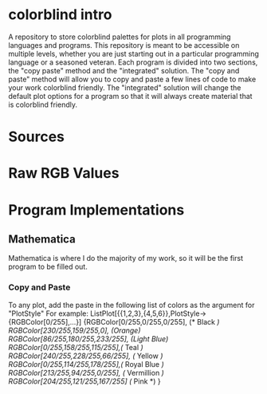 # colorblind intro
A repository to store colorblind palettes for plots in all programming languages and programs. This
repository is meant to be accessible on multiple levels, whether you are just starting out 
in a particular programming language or a seasoned veteran. Each program is divided into two
sections, the "copy paste" method and the "integrated" solution.  The "copy and paste" method 
will allow you to copy and paste a few lines of code to make your work colorblind friendly. 
The "integrated" solution will change the default plot options for a program so that it will 
always create material that is colorblind friendly.

# Sources

# Raw RGB Values

# Program Implementations

## Mathematica
Mathematica is where I do the majority of my work, so it will be the first program to be filled out.
### Copy and Paste

To any plot, add the paste in the following list of colors as the argument for "PlotStyle"
For example: ListPlot[{{1,2,3},{4,5,6}},PlotStyle->{RGBColor[0/255],...}]
{RGBColor[0/255,0/255,0/255], (* Black *)
					RGBColor[230/255,159/255,0], (*Orange*)
					RGBColor[86/255,180/255,233/255], (*Light Blue*)
						RGBColor[0/255,158/255,115/255],(* Teal *)
					 RGBColor[240/255,228/255,66/255], (* Yellow *)
					RGBColor[0/255,114/255,178/255],(* Royal Blue *)
					 RGBColor[213/255,94/255,0/255], (* Vermillion *)
					 RGBColor[204/255,121/255,167/255] (* Pink *)
}

